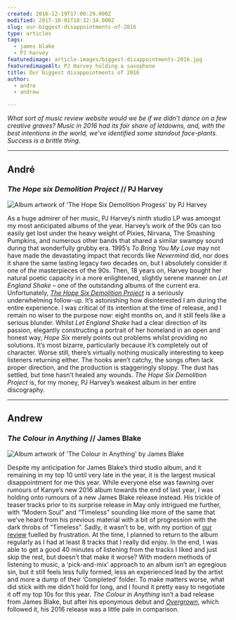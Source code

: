 ```yaml
---
created: 2016-12-19T17:00:29.000Z
modified: 2017-10-01T18:32:34.000Z
slug: our-biggest-disappointments-of-2016
type: articles
tags:
  - james blake
  - PJ harvey
featuredimage: article-images/biggest-disappointments-2016.jpg
featuredimageAlt: PJ Harvey holding a saxophone 
title: Our biggest disappointments of 2016
author: 
  - andre
  - andrew

---
```


*What sort of music review website would we be if we didn’t dance on a few creative graves? Music in 2016 had its fair share of letdowns, and, with the best intentions in the world, we’ve identified some standout face-plants. Success is a brittle thing.*

------

## André

### *The Hope six Demolition Project* // PJ Harvey

<img class="article-album-image" src="album-artwork/the-hope-six-demolition-project-pj-harvey.jpg" alt="Album artwork of 'The Hope Six Demolition Progess' by PJ Harvey">

As a huge admirer of her music, PJ Harvey’s ninth studio LP was amongst my most anticipated albums of the year. Harvey’s work of the 90s can too easily get lost under the heavy weight of Pixies, Nirvana, The Smashing Pumpkins, and numerous other bands that shared a similar swampy sound during that wonderfully grubby era. 1995’s *To Bring You My Love* may not have made the devastating impact that records like *Nevermind* did, nor does it share the same lasting legacy two decades on, but I absolutely consider it one of *the* masterpieces of the 90s. Then, 18 years on, Harvey bought her natural poetic capacity in a more enlightened, slightly serene manner on *Let England Shake* – one of the outstanding albums of the current era. Unfortunately, [*The Hope Six Demolition Project*](/reviews/pj-harvey-the-hope-six-demolition-project/) is a seriously underwhelming follow-up. It’s astonishing how disinterested I am during the entire experience. I was critical of its intention at the time of release, and I remain no wiser to the purpose now: eight months on, and it still feels like a serious blunder. Whilst *Let England Shake* had a clear direction of its passion, elegantly constructing a portrait of her homeland in an open and honest way, *Hope Six* merely points out problems whilst providing no solutions. It’s most bizarre, particularly because it’s completely out of character. Worse still, there’s virtually nothing musically interesting to keep listeners returning either. The hooks aren’t catchy, the songs often lack proper direction, and the production is staggeringly sloppy. The dust has settled, but time hasn’t healed any wounds. *The Hope Six Demolition Project* is, for my money, PJ Harvey’s weakest album in her entire discography.

-----

## Andrew

### *The Colour in Anything* // James Blake

![Album artwork of 'The Colour in Anything' by James Blake](album-artwork/the-colour-in-anything-james-blake.jpg)

Despite my anticipation for James Blake’s third studio album, and it remaining in my top 10 until very late in the year, it is the largest musical disappointment for me this year. While everyone else was fawning over rumours of Kanye’s new 2016 album towards the end of last year, I was holding onto rumours of a new James Blake release instead. His trickle of teaser tracks prior to its surprise release in May only intrigued me further, with “Modern Soul” and “Timeless” sounding like more of the same that we’ve heard from his previous material with a bit of progression with the dark throbs of “Timeless”. Sadly, it wasn’t to be, with my portion of [our review](/reviews/james-blake-the-colour-in-anything/) fuelled by frustration. At the time, I planned to return to the album regularly as I had at least 8 tracks that I really did enjoy. In the end, I was able to get a good 40 minutes of listening from the tracks I liked and just skip the rest, but doesn’t that make it worse? With modern methods of listening to music, a ‘pick-and-mix’ approach to an album isn’t an egregious sin, but it still feels less fully formed, less an experienced lead by the artist and more a dump of their ‘Completed’ folder. To make matters worse, what did stick with me didn’t hold for long, and I found it pretty easy to negotiate it off my top 10s for this year. *The Colour in Anything* isn’t a bad release from James Blake, but after his eponymous debut and [*Overgrown*](/reviews/james-blake-overgrown/>), which followed it, his 2016 release was a little pale in comparison.